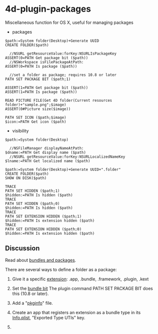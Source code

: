# 4d-plugin-packages
Miscellaneous function for OS X, useful for managing packages 

* packages

```
$path:=System folder(Desktop)+Generate UUID
CREATE FOLDER($path)

  //NSURL getResourceValue:forKey:NSURLIsPackageKey
ASSERT(0=PATH Get package bit ($path))
  //NSWorkspace isFilePackageAtPath:
ASSERT(0=PATH Is package ($path))

  //set a folder as package; requires 10.8 or later
PATH SET PACKAGE BIT ($path;1)

ASSERT(1=PATH Get package bit ($path))
ASSERT(1=PATH Is package ($path))

READ PICTURE FILE(Get 4D folder(Current resources folder)+"sample.png";$image)
ASSERT(0#Picture size($image))

PATH SET ICON ($path;$image)
$icon:=PATH Get icon ($path)
```

* visibility

```
$path:=System folder(Desktop)

  //NSFileManager displayNameAtPath:
$dname:=PATH Get display name ($path)
  //NSURL getResourceValue:forKey:NSURLLocalizedNameKey
$lname:=PATH Get localized name ($path)

$path:=System folder(Desktop)+Generate UUID+".folder"
CREATE FOLDER($path)
SHOW ON DISK($path)

TRACE
PATH SET HIDDEN ($path;1)
$hidden:=PATH Is hidden ($path)
TRACE
PATH SET HIDDEN ($path;0)
$hidden:=PATH Is hidden ($path)
TRACE
PATH SET EXTENSION HIDDEN ($path;1)
$hidden:=PATH Is extension hidden ($path)
TRACE
PATH SET EXTENSION HIDDEN ($path;0)
$hidden:=PATH Is extension hidden ($path)
```

Discussion
---

Read about [bundles and packages](https://developer.apple.com/library/ios/documentation/CoreFoundation/Conceptual/CFBundles/AboutBundles/AboutBundles.html). 

There are several ways to define a folder as a package:

1. Give it a specific [extension](https://developer.apple.com/library/ios/documentation/CoreFoundation/Conceptual/CFBundles/AboutBundles/AboutBundles.html): .app, .bundle, .framework, .plugin, .kext

2. Set the [bundle bit](https://developer.apple.com/library/ios/documentation/FileManagement/Conceptual/FileSystemProgrammingGuide/FileSystemDetails/FileSystemDetails.html) The plugin command PATH SET PACKAGE BIT does this (10.8 or later).

3. Add a "[pkginfo](https://developer.apple.com/library/mac/documentation/MacOSX/Conceptual/BPRuntimeConfig/Articles/ConfigApplications.html)" file.

4. Create an app that registers an extension as a bundle type in its [Info.plist](https://developer.apple.com/library/ios/documentation/FileManagement/Conceptual/understanding_utis/understand_utis_declare/understand_utis_declare.html), "Exported Type UTIs" key.
3. 
